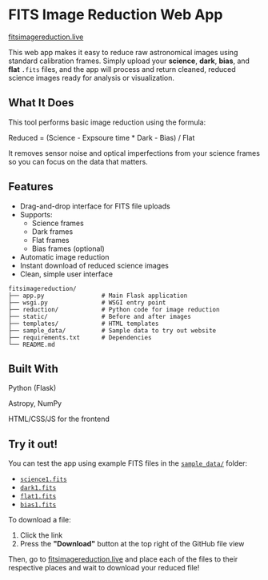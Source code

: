 # FITS Image Reduction Web App

[fitsimagereduction.live](https://fitsimagereduction.live)

This web app makes it easy to reduce raw astronomical images using standard calibration frames. Simply upload your **science**, **dark**, **bias**, and **flat** `.fits` files, and the app will process and return cleaned, reduced science images ready for analysis or visualization.

## What It Does

This tool performs basic image reduction using the formula:

Reduced = (Science - Expsoure time * Dark - Bias) / Flat

It removes sensor noise and optical imperfections from your science frames so you can focus on the data that matters.

## Features

- Drag-and-drop interface for FITS file uploads
- Supports:
  - Science frames
  - Dark frames
  - Flat frames 
  - Bias frames (optional)
- Automatic image reduction
- Instant download of reduced science images
- Clean, simple user interface

```
fitsimagereduction/
├── app.py                # Main Flask application
├── wsgi.py               # WSGI entry point
├── reduction/            # Python code for image reduction
├── static/               # Before and after images
├── templates/            # HTML templates
├── sample_data/          # Sample data to try out website
├── requirements.txt      # Dependencies
└── README.md
```

## Built With
Python (Flask)

Astropy, NumPy

HTML/CSS/JS for the frontend

## Try it out!

You can test the app using example FITS files in the [`sample_data/`](sample_data) folder:

- [`science1.fits`](sample_data/LPSEB35_g_20250530_034359.fits)
- [`dark1.fits`](sample_data/Dark_BIN1_20250530_020632.fits)
- [`flat1.fits`](sample_data/domeflat_g_001.fits)
- [`bias1.fits`](sample_data/Bias_BIN1_20250530_020505.fits)

To download a file:
1. Click the link
2. Press the **"Download"** button at the top right of the GitHub file view

Then, go to [fitsimagereduction.live](https://fitsimagereduction.live) and place each of the files to their respective places and wait to download your reduced file!